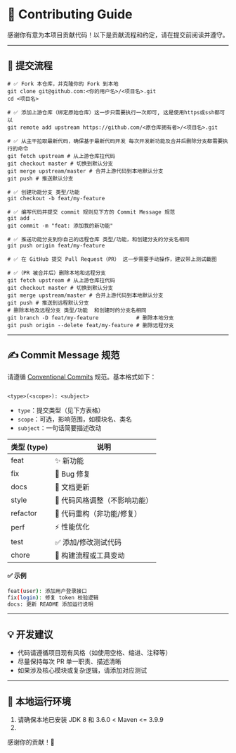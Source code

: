 
# 🙌 Contributing Guide

感谢你有意为本项目贡献代码！以下是贡献流程和约定，请在提交前阅读并遵守。

---

## 🧭 提交流程

```shell
# ✅ Fork 本仓库，并克隆你的 Fork 到本地
git clone git@github.com:<你的用户名>/<项目名>.git
cd <项目名>

# ✅ 添加上游仓库（绑定原始仓库）这一步只需要执行一次即可, 这是使用https或ssh都可以
git remote add upstream https://github.com/<原仓库拥有者>/<项目名>.git

# ✅ 从主干拉取最新代码，确保基于最新代码开发 每次开发新功能及合并后删除分支都需要执行的命令
git fetch upstream # 从上游仓库拉代码
git checkout master # 切换到默认分支
git merge upstream/master # 合并上游代码到本地默认分支
git push # 推送默认分支

# ✅ 创建功能分支 类型/功能
git checkout -b feat/my-feature

# ✅ 编写代码并提交 commit 规则见下方的 Commit Message 规范
git add .
git commit -m "feat: 添加我的新功能"

# ✅ 推送功能分支到你自己的远程仓库 类型/功能，和创建分支的分支名相同
git push origin feat/my-feature

# ✅ 在 GitHub 提交 Pull Request（PR） 这一步需要手动操作，建议带上测试截图

# ✅（PR 被合并后）删除本地和远程分支
git fetch upstream # 从上游仓库拉代码
git checkout master # 切换到默认分支
git merge upstream/master # 合并上游代码到本地默认分支
git push # 推送到远程默认分支
# 删除本地及远程分支 类型/功能  和创建时的分支名相同
git branch -D feat/my-feature            # 删除本地分支
git push origin --delete feat/my-feature # 删除远程分支
```

---

## ✍️ Commit Message 规范

请遵循 [Conventional Commits](https://www.conventionalcommits.org/) 规范。基本格式如下：

```

<type>(<scope>): <subject>

````

- `type`：提交类型（见下方表格）
- `scope`：可选，影响范围，如模块名、类名
- `subject`：一句话简要描述改动

| 类型 (type) | 说明                         |
|-------------|------------------------------|
| feat        | ✨ 新功能                     |
| fix         | 🐛 Bug 修复                  |
| docs        | 📝 文档更新                   |
| style       | 💄 代码风格调整（不影响功能） |
| refactor    | 🔨 代码重构（非功能/修复）    |
| perf        | ⚡ 性能优化                   |
| test        | ✅ 添加/修改测试代码          |
| chore       | 🔧 构建流程或工具变动         |

#### ✅ 示例

```bash
feat(user): 添加用户登录接口
fix(login): 修复 token 校验逻辑
docs: 更新 README 添加运行说明
````

---

## 💡 开发建议

* 代码请遵循项目现有风格（如使用空格、缩进、注释等）
* 尽量保持每次 PR 单一职责、描述清晰
* 如果涉及核心模块或复杂逻辑，请添加对应测试

---

## 🧪 本地运行环境

1. 请确保本地已安装 JDK 8 和 3.6.0 < Maven <= 3.9.9
2. 



感谢你的贡献！🚀


